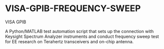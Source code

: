 # VISA-GPIB-FREQUENCY-SWEEP
VISA GPIB

A Python/MATLAB test automation script that sets up the connection with Keysight Spectrum Analyzer instruments and conduct frequency sweep test for EE research on Terahertz transceivers and on-chip antenna.
